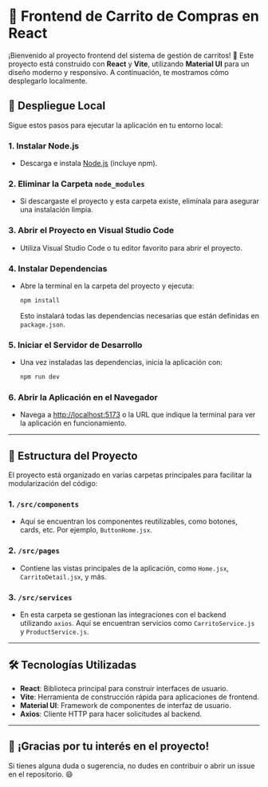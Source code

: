 # 🛒 Frontend de Carrito de Compras en React

¡Bienvenido al proyecto frontend del sistema de gestión de carritos! 🚀 Este proyecto está construido con **React** y **Vite**, utilizando **Material UI** para un diseño moderno y responsivo. A continuación, te mostramos cómo desplegarlo localmente.

## 🚀 Despliegue Local

Sigue estos pasos para ejecutar la aplicación en tu entorno local:

### 1. **Instalar Node.js**
   - Descarga e instala [Node.js](https://nodejs.org) (incluye npm).

### 2. **Eliminar la Carpeta `node_modules`**
   - Si descargaste el proyecto y esta carpeta existe, elimínala para asegurar una instalación limpia.

### 3. **Abrir el Proyecto en Visual Studio Code**
   - Utiliza Visual Studio Code o tu editor favorito para abrir el proyecto.

### 4. **Instalar Dependencias**
   - Abre la terminal en la carpeta del proyecto y ejecuta:
     ```bash
     npm install
     ```
     Esto instalará todas las dependencias necesarias que están definidas en `package.json`.

### 5. **Iniciar el Servidor de Desarrollo**
   - Una vez instaladas las dependencias, inicia la aplicación con:
     ```bash
     npm run dev
     ```

### 6. **Abrir la Aplicación en el Navegador**
   - Navega a [http://localhost:5173](http://localhost:5173) o la URL que indique la terminal para ver la aplicación en funcionamiento.

---

## 📁 Estructura del Proyecto

El proyecto está organizado en varias carpetas principales para facilitar la modularización del código:

### 1. **`/src/components`**
   - Aquí se encuentran los componentes reutilizables, como botones, cards, etc. Por ejemplo, `ButtonHome.jsx`.

### 2. **`/src/pages`**
   - Contiene las vistas principales de la aplicación, como `Home.jsx`, `CarritoDetail.jsx`, y más.

### 3. **`/src/services`**
   - En esta carpeta se gestionan las integraciones con el backend utilizando `axios`. Aquí se encuentran servicios como `CarritoService.js` y `ProductService.js`.

---

## 🛠️ Tecnologías Utilizadas

- **React**: Biblioteca principal para construir interfaces de usuario.
- **Vite**: Herramienta de construcción rápida para aplicaciones de frontend.
- **Material UI**: Framework de componentes de interfaz de usuario.
- **Axios**: Cliente HTTP para hacer solicitudes al backend.

---

## 🎉 ¡Gracias por tu interés en el proyecto! 

Si tienes alguna duda o sugerencia, no dudes en contribuir o abrir un issue en el repositorio. 😄

